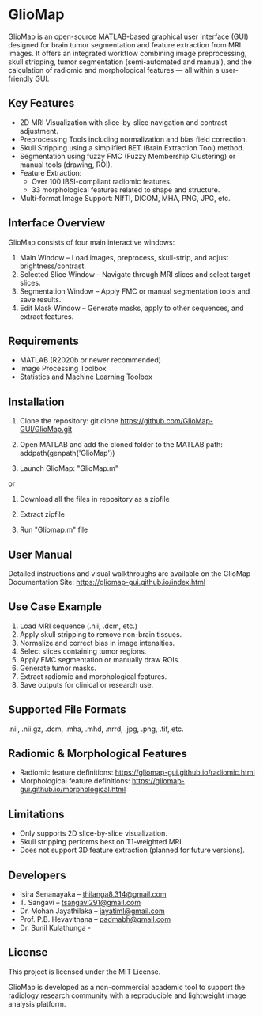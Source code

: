 
GlioMap
=======

GlioMap is an open-source MATLAB-based graphical user interface (GUI) designed for brain tumor segmentation and feature extraction from MRI images. It offers an integrated workflow combining image preprocessing, skull stripping, tumor segmentation (semi-automated and manual), and the calculation of radiomic and morphological features — all within a user-friendly GUI.

Key Features
------------

- 2D MRI Visualization with slice-by-slice navigation and contrast adjustment.
- Preprocessing Tools including normalization and bias field correction.
- Skull Stripping using a simplified BET (Brain Extraction Tool) method.
- Segmentation using fuzzy FMC (Fuzzy Membership Clustering) or manual tools (drawing, ROI).
- Feature Extraction:
  - Over 100 IBSI-compliant radiomic features.
  - 33 morphological features related to shape and structure.
- Multi-format Image Support: NIfTI, DICOM, MHA, PNG, JPG, etc.

Interface Overview
------------------

GlioMap consists of four main interactive windows:

1. Main Window – Load images, preprocess, skull-strip, and adjust brightness/contrast.
2. Selected Slice Window – Navigate through MRI slices and select target slices.
3. Segmentation Window – Apply FMC or manual segmentation tools and save results.
4. Edit Mask Window – Generate masks, apply to other sequences, and extract features.

Requirements
------------

- MATLAB (R2020b or newer recommended)
- Image Processing Toolbox
- Statistics and Machine Learning Toolbox

Installation
------------

1. Clone the repository:
   git clone https://github.com/GlioMap-GUI/GlioMap.git

2. Open MATLAB and add the cloned folder to the MATLAB path:
   addpath(genpath('GlioMap'))

3. Launch GlioMap:
   "GlioMap.m"

or

1. Download all the files in repository as a zipfile

2. Extract zipfile

3. Run "Gliomap.m" file


User Manual
-----------

Detailed instructions and visual walkthroughs are available on the GlioMap Documentation Site:
https://gliomap-gui.github.io/index.html

Use Case Example
----------------

1. Load MRI sequence (.nii, .dcm, etc.)
2. Apply skull stripping to remove non-brain tissues.
3. Normalize and correct bias in image intensities.
4. Select slices containing tumor regions.
5. Apply FMC segmentation or manually draw ROIs.
6. Generate tumor masks.
7. Extract radiomic and morphological features.
8. Save outputs for clinical or research use.

Supported File Formats
----------------------

.nii, .nii.gz, .dcm, .mha, .mhd, .nrrd, .jpg, .png, .tif, etc.

Radiomic & Morphological Features
---------------------------------

- Radiomic feature definitions: https://gliomap-gui.github.io/radiomic.html
- Morphological feature definitions: https://gliomap-gui.github.io/morphological.html

Limitations
-----------

- Only supports 2D slice-by-slice visualization.
- Skull stripping performs best on T1-weighted MRI.
- Does not support 3D feature extraction (planned for future versions).

Developers
----------

- Isira Senanayaka – thilanga8.314@gmail.com
- T. Sangavi – tsangavi291@gmail.com
- Dr. Mohan Jayathilaka – jayatiml@gmail.com
- Prof. P.B. Hevavithana – padmabh@gmail.com
- Dr. Sunil Kulathunga - 

License
-------

This project is licensed under the MIT License.

GlioMap is developed as a non-commercial academic tool to support the radiology research community with a reproducible and lightweight image analysis platform.
